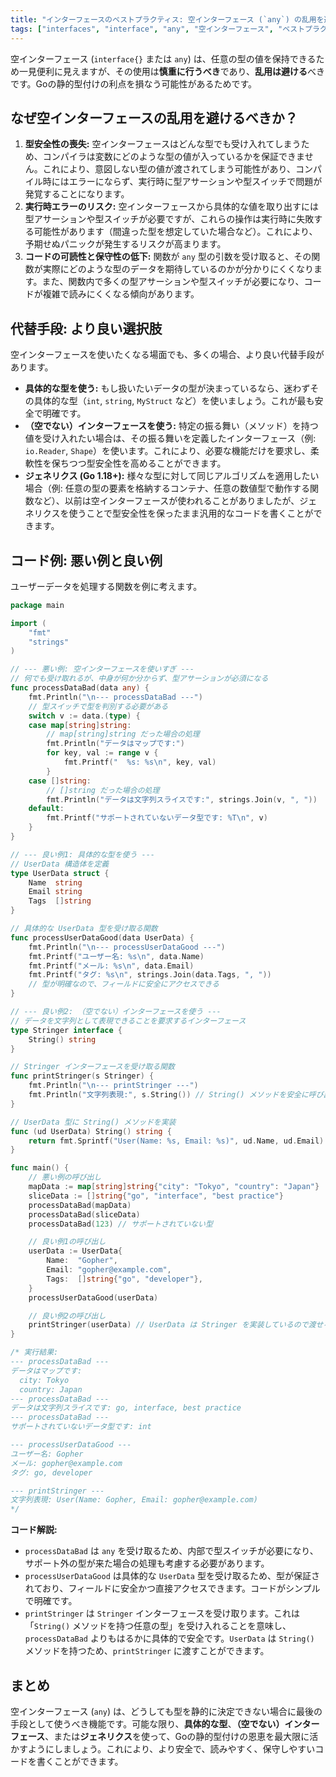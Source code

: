 ```yaml
---
title: "インターフェースのベストプラクティス: 空インターフェース (`any`) の乱用を避ける"
tags: ["interfaces", "interface", "any", "空インターフェース", "ベストプラクティス", "型安全性", "ジェネリクス"]
---
```


空インターフェース (`interface{}` または `any`) は、任意の型の値を保持できるため一見便利に見えますが、その使用は**慎重に行うべき**であり、**乱用は避ける**べきです。Goの静的型付けの利点を損なう可能性があるためです。

## なぜ空インターフェースの乱用を避けるべきか？

1.  **型安全性の喪失:** 空インターフェースはどんな型でも受け入れてしまうため、コンパイラは変数にどのような型の値が入っているかを保証できません。これにより、意図しない型の値が渡されてしまう可能性があり、コンパイル時にはエラーにならず、実行時に型アサーションや型スイッチで問題が発覚することになります。
2.  **実行時エラーのリスク:** 空インターフェースから具体的な値を取り出すには型アサーションや型スイッチが必要ですが、これらの操作は実行時に失敗する可能性があります（間違った型を想定していた場合など）。これにより、予期せぬパニックが発生するリスクが高まります。
3.  **コードの可読性と保守性の低下:** 関数が `any` 型の引数を受け取ると、その関数が実際にどのような型のデータを期待しているのかが分かりにくくなります。また、関数内で多くの型アサーションや型スイッチが必要になり、コードが複雑で読みにくくなる傾向があります。

## 代替手段: より良い選択肢

空インターフェースを使いたくなる場面でも、多くの場合、より良い代替手段があります。

*   **具体的な型を使う:** もし扱いたいデータの型が決まっているなら、迷わずその具体的な型（`int`, `string`, `MyStruct` など）を使いましょう。これが最も安全で明確です。
*   **（空でない）インターフェースを使う:** 特定の振る舞い（メソッド）を持つ値を受け入れたい場合は、その振る舞いを定義したインターフェース（例: `io.Reader`, `Shape`）を使います。これにより、必要な機能だけを要求し、柔軟性を保ちつつ型安全性を高めることができます。
*   **ジェネリクス (Go 1.18+):** 様々な型に対して同じアルゴリズムを適用したい場合（例: 任意の型の要素を格納するコンテナ、任意の数値型で動作する関数など）、以前は空インターフェースが使われることがありましたが、ジェネリクスを使うことで型安全性を保ったまま汎用的なコードを書くことができます。

## コード例: 悪い例と良い例

ユーザーデータを処理する関数を例に考えます。

```go title="空インターフェース vs 具体的な型/インターフェース"
package main

import (
	"fmt"
	"strings"
)

// --- 悪い例: 空インターフェースを使いすぎ ---
// 何でも受け取れるが、中身が何か分からず、型アサーションが必須になる
func processDataBad(data any) {
	fmt.Println("\n--- processDataBad ---")
	// 型スイッチで型を判別する必要がある
	switch v := data.(type) {
	case map[string]string:
		// map[string]string だった場合の処理
		fmt.Println("データはマップです:")
		for key, val := range v {
			fmt.Printf("  %s: %s\n", key, val)
		}
	case []string:
		// []string だった場合の処理
		fmt.Println("データは文字列スライスです:", strings.Join(v, ", "))
	default:
		fmt.Printf("サポートされていないデータ型です: %T\n", v)
	}
}

// --- 良い例1: 具体的な型を使う ---
// UserData 構造体を定義
type UserData struct {
	Name  string
	Email string
	Tags  []string
}

// 具体的な UserData 型を受け取る関数
func processUserDataGood(data UserData) {
	fmt.Println("\n--- processUserDataGood ---")
	fmt.Printf("ユーザー名: %s\n", data.Name)
	fmt.Printf("メール: %s\n", data.Email)
	fmt.Printf("タグ: %s\n", strings.Join(data.Tags, ", "))
	// 型が明確なので、フィールドに安全にアクセスできる
}

// --- 良い例2: （空でない）インターフェースを使う ---
// データを文字列として表現できることを要求するインターフェース
type Stringer interface {
	String() string
}

// Stringer インターフェースを受け取る関数
func printStringer(s Stringer) {
	fmt.Println("\n--- printStringer ---")
	fmt.Println("文字列表現:", s.String()) // String() メソッドを安全に呼び出せる
}

// UserData 型に String() メソッドを実装
func (ud UserData) String() string {
	return fmt.Sprintf("User(Name: %s, Email: %s)", ud.Name, ud.Email)
}

func main() {
	// 悪い例の呼び出し
	mapData := map[string]string{"city": "Tokyo", "country": "Japan"}
	sliceData := []string{"go", "interface", "best practice"}
	processDataBad(mapData)
	processDataBad(sliceData)
	processDataBad(123) // サポートされていない型

	// 良い例1の呼び出し
	userData := UserData{
		Name:  "Gopher",
		Email: "gopher@example.com",
		Tags:  []string{"go", "developer"},
	}
	processUserDataGood(userData)

	// 良い例2の呼び出し
	printStringer(userData) // UserData は Stringer を実装しているので渡せる
}

/* 実行結果:
--- processDataBad ---
データはマップです:
  city: Tokyo
  country: Japan
--- processDataBad ---
データは文字列スライスです: go, interface, best practice
--- processDataBad ---
サポートされていないデータ型です: int

--- processUserDataGood ---
ユーザー名: Gopher
メール: gopher@example.com
タグ: go, developer

--- printStringer ---
文字列表現: User(Name: Gopher, Email: gopher@example.com)
*/
```

**コード解説:**

*   `processDataBad` は `any` を受け取るため、内部で型スイッチが必要になり、サポート外の型が来た場合の処理も考慮する必要があります。
*   `processUserDataGood` は具体的な `UserData` 型を受け取るため、型が保証されており、フィールドに安全かつ直接アクセスできます。コードがシンプルで明確です。
*   `printStringer` は `Stringer` インターフェースを受け取ります。これは「`String()` メソッドを持つ任意の型」を受け入れることを意味し、`processDataBad` よりもはるかに具体的で安全です。`UserData` は `String()` メソッドを持つため、`printStringer` に渡すことができます。

## まとめ

空インターフェース (`any`) は、どうしても型を静的に決定できない場合に最後の手段として使うべき機能です。可能な限り、**具体的な型**、**（空でない）インターフェース**、または**ジェネリクス**を使って、Goの静的型付けの恩恵を最大限に活かすようにしましょう。これにより、より安全で、読みやすく、保守しやすいコードを書くことができます。
